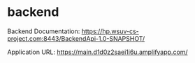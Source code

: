 # backend

Backend Documentation: https://hp.wsuv-cs-project.com:8443/BackendApi-1.0-SNAPSHOT/

Application URL: https://main.d1d0z2saei1i6u.amplifyapp.com/
